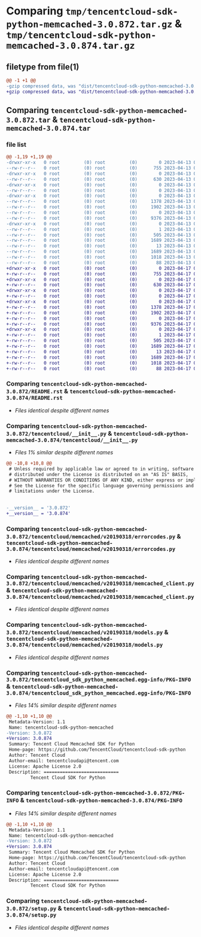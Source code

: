 # Comparing `tmp/tencentcloud-sdk-python-memcached-3.0.872.tar.gz` & `tmp/tencentcloud-sdk-python-memcached-3.0.874.tar.gz`

## filetype from file(1)

```diff
@@ -1 +1 @@
-gzip compressed data, was "dist/tencentcloud-sdk-python-memcached-3.0.872.tar", last modified: Thu Apr 13 00:48:35 2023, max compression
+gzip compressed data, was "dist/tencentcloud-sdk-python-memcached-3.0.874.tar", last modified: Mon Apr 17 00:34:17 2023, max compression
```

## Comparing `tencentcloud-sdk-python-memcached-3.0.872.tar` & `tencentcloud-sdk-python-memcached-3.0.874.tar`

### file list

```diff
@@ -1,19 +1,19 @@
-drwxr-xr-x   0 root         (0) root         (0)        0 2023-04-13 00:48:35.000000 tencentcloud-sdk-python-memcached-3.0.872/
--rw-r--r--   0 root         (0) root         (0)      755 2023-04-13 00:48:35.000000 tencentcloud-sdk-python-memcached-3.0.872/README.rst
-drwxr-xr-x   0 root         (0) root         (0)        0 2023-04-13 00:48:35.000000 tencentcloud-sdk-python-memcached-3.0.872/tencentcloud/
--rw-r--r--   0 root         (0) root         (0)      630 2023-04-13 00:48:35.000000 tencentcloud-sdk-python-memcached-3.0.872/tencentcloud/__init__.py
-drwxr-xr-x   0 root         (0) root         (0)        0 2023-04-13 00:48:35.000000 tencentcloud-sdk-python-memcached-3.0.872/tencentcloud/memcached/
--rw-r--r--   0 root         (0) root         (0)        0 2023-04-13 00:48:35.000000 tencentcloud-sdk-python-memcached-3.0.872/tencentcloud/memcached/__init__.py
-drwxr-xr-x   0 root         (0) root         (0)        0 2023-04-13 00:48:35.000000 tencentcloud-sdk-python-memcached-3.0.872/tencentcloud/memcached/v20190318/
--rw-r--r--   0 root         (0) root         (0)     1378 2023-04-13 00:48:35.000000 tencentcloud-sdk-python-memcached-3.0.872/tencentcloud/memcached/v20190318/errorcodes.py
--rw-r--r--   0 root         (0) root         (0)     1902 2023-04-13 00:48:35.000000 tencentcloud-sdk-python-memcached-3.0.872/tencentcloud/memcached/v20190318/memcached_client.py
--rw-r--r--   0 root         (0) root         (0)        0 2023-04-13 00:48:35.000000 tencentcloud-sdk-python-memcached-3.0.872/tencentcloud/memcached/v20190318/__init__.py
--rw-r--r--   0 root         (0) root         (0)     9376 2023-04-13 00:48:35.000000 tencentcloud-sdk-python-memcached-3.0.872/tencentcloud/memcached/v20190318/models.py
-drwxr-xr-x   0 root         (0) root         (0)        0 2023-04-13 00:48:35.000000 tencentcloud-sdk-python-memcached-3.0.872/tencentcloud_sdk_python_memcached.egg-info/
--rw-r--r--   0 root         (0) root         (0)        1 2023-04-13 00:48:35.000000 tencentcloud-sdk-python-memcached-3.0.872/tencentcloud_sdk_python_memcached.egg-info/dependency_links.txt
--rw-r--r--   0 root         (0) root         (0)      505 2023-04-13 00:48:35.000000 tencentcloud-sdk-python-memcached-3.0.872/tencentcloud_sdk_python_memcached.egg-info/SOURCES.txt
--rw-r--r--   0 root         (0) root         (0)     1689 2023-04-13 00:48:35.000000 tencentcloud-sdk-python-memcached-3.0.872/tencentcloud_sdk_python_memcached.egg-info/PKG-INFO
--rw-r--r--   0 root         (0) root         (0)       13 2023-04-13 00:48:35.000000 tencentcloud-sdk-python-memcached-3.0.872/tencentcloud_sdk_python_memcached.egg-info/top_level.txt
--rw-r--r--   0 root         (0) root         (0)     1689 2023-04-13 00:48:35.000000 tencentcloud-sdk-python-memcached-3.0.872/PKG-INFO
--rw-r--r--   0 root         (0) root         (0)     1018 2023-04-13 00:48:35.000000 tencentcloud-sdk-python-memcached-3.0.872/setup.py
--rw-r--r--   0 root         (0) root         (0)       88 2023-04-13 00:48:35.000000 tencentcloud-sdk-python-memcached-3.0.872/setup.cfg
+drwxr-xr-x   0 root         (0) root         (0)        0 2023-04-17 00:34:17.000000 tencentcloud-sdk-python-memcached-3.0.874/
+-rw-r--r--   0 root         (0) root         (0)      755 2023-04-17 00:34:17.000000 tencentcloud-sdk-python-memcached-3.0.874/README.rst
+drwxr-xr-x   0 root         (0) root         (0)        0 2023-04-17 00:34:17.000000 tencentcloud-sdk-python-memcached-3.0.874/tencentcloud/
+-rw-r--r--   0 root         (0) root         (0)      630 2023-04-17 00:34:17.000000 tencentcloud-sdk-python-memcached-3.0.874/tencentcloud/__init__.py
+drwxr-xr-x   0 root         (0) root         (0)        0 2023-04-17 00:34:17.000000 tencentcloud-sdk-python-memcached-3.0.874/tencentcloud/memcached/
+-rw-r--r--   0 root         (0) root         (0)        0 2023-04-17 00:34:17.000000 tencentcloud-sdk-python-memcached-3.0.874/tencentcloud/memcached/__init__.py
+drwxr-xr-x   0 root         (0) root         (0)        0 2023-04-17 00:34:17.000000 tencentcloud-sdk-python-memcached-3.0.874/tencentcloud/memcached/v20190318/
+-rw-r--r--   0 root         (0) root         (0)     1378 2023-04-17 00:34:17.000000 tencentcloud-sdk-python-memcached-3.0.874/tencentcloud/memcached/v20190318/errorcodes.py
+-rw-r--r--   0 root         (0) root         (0)     1902 2023-04-17 00:34:17.000000 tencentcloud-sdk-python-memcached-3.0.874/tencentcloud/memcached/v20190318/memcached_client.py
+-rw-r--r--   0 root         (0) root         (0)        0 2023-04-17 00:34:17.000000 tencentcloud-sdk-python-memcached-3.0.874/tencentcloud/memcached/v20190318/__init__.py
+-rw-r--r--   0 root         (0) root         (0)     9376 2023-04-17 00:34:17.000000 tencentcloud-sdk-python-memcached-3.0.874/tencentcloud/memcached/v20190318/models.py
+drwxr-xr-x   0 root         (0) root         (0)        0 2023-04-17 00:34:17.000000 tencentcloud-sdk-python-memcached-3.0.874/tencentcloud_sdk_python_memcached.egg-info/
+-rw-r--r--   0 root         (0) root         (0)        1 2023-04-17 00:34:17.000000 tencentcloud-sdk-python-memcached-3.0.874/tencentcloud_sdk_python_memcached.egg-info/dependency_links.txt
+-rw-r--r--   0 root         (0) root         (0)      505 2023-04-17 00:34:17.000000 tencentcloud-sdk-python-memcached-3.0.874/tencentcloud_sdk_python_memcached.egg-info/SOURCES.txt
+-rw-r--r--   0 root         (0) root         (0)     1689 2023-04-17 00:34:17.000000 tencentcloud-sdk-python-memcached-3.0.874/tencentcloud_sdk_python_memcached.egg-info/PKG-INFO
+-rw-r--r--   0 root         (0) root         (0)       13 2023-04-17 00:34:17.000000 tencentcloud-sdk-python-memcached-3.0.874/tencentcloud_sdk_python_memcached.egg-info/top_level.txt
+-rw-r--r--   0 root         (0) root         (0)     1689 2023-04-17 00:34:17.000000 tencentcloud-sdk-python-memcached-3.0.874/PKG-INFO
+-rw-r--r--   0 root         (0) root         (0)     1018 2023-04-17 00:34:17.000000 tencentcloud-sdk-python-memcached-3.0.874/setup.py
+-rw-r--r--   0 root         (0) root         (0)       88 2023-04-17 00:34:17.000000 tencentcloud-sdk-python-memcached-3.0.874/setup.cfg
```

### Comparing `tencentcloud-sdk-python-memcached-3.0.872/README.rst` & `tencentcloud-sdk-python-memcached-3.0.874/README.rst`

 * *Files identical despite different names*

### Comparing `tencentcloud-sdk-python-memcached-3.0.872/tencentcloud/__init__.py` & `tencentcloud-sdk-python-memcached-3.0.874/tencentcloud/__init__.py`

 * *Files 1% similar despite different names*

```diff
@@ -10,8 +10,8 @@
 # Unless required by applicable law or agreed to in writing, software
 # distributed under the License is distributed on an "AS IS" BASIS,
 # WITHOUT WARRANTIES OR CONDITIONS OF ANY KIND, either express or implied.
 # See the License for the specific language governing permissions and
 # limitations under the License.
 
 
-__version__ = '3.0.872'
+__version__ = '3.0.874'
```

### Comparing `tencentcloud-sdk-python-memcached-3.0.872/tencentcloud/memcached/v20190318/errorcodes.py` & `tencentcloud-sdk-python-memcached-3.0.874/tencentcloud/memcached/v20190318/errorcodes.py`

 * *Files identical despite different names*

### Comparing `tencentcloud-sdk-python-memcached-3.0.872/tencentcloud/memcached/v20190318/memcached_client.py` & `tencentcloud-sdk-python-memcached-3.0.874/tencentcloud/memcached/v20190318/memcached_client.py`

 * *Files identical despite different names*

### Comparing `tencentcloud-sdk-python-memcached-3.0.872/tencentcloud/memcached/v20190318/models.py` & `tencentcloud-sdk-python-memcached-3.0.874/tencentcloud/memcached/v20190318/models.py`

 * *Files identical despite different names*

### Comparing `tencentcloud-sdk-python-memcached-3.0.872/tencentcloud_sdk_python_memcached.egg-info/PKG-INFO` & `tencentcloud-sdk-python-memcached-3.0.874/tencentcloud_sdk_python_memcached.egg-info/PKG-INFO`

 * *Files 14% similar despite different names*

```diff
@@ -1,10 +1,10 @@
 Metadata-Version: 1.1
 Name: tencentcloud-sdk-python-memcached
-Version: 3.0.872
+Version: 3.0.874
 Summary: Tencent Cloud Memcached SDK for Python
 Home-page: https://github.com/TencentCloud/tencentcloud-sdk-python
 Author: Tencent Cloud
 Author-email: tencentcloudapi@tencent.com
 License: Apache License 2.0
 Description: ============================
         Tencent Cloud SDK for Python
```

### Comparing `tencentcloud-sdk-python-memcached-3.0.872/PKG-INFO` & `tencentcloud-sdk-python-memcached-3.0.874/PKG-INFO`

 * *Files 14% similar despite different names*

```diff
@@ -1,10 +1,10 @@
 Metadata-Version: 1.1
 Name: tencentcloud-sdk-python-memcached
-Version: 3.0.872
+Version: 3.0.874
 Summary: Tencent Cloud Memcached SDK for Python
 Home-page: https://github.com/TencentCloud/tencentcloud-sdk-python
 Author: Tencent Cloud
 Author-email: tencentcloudapi@tencent.com
 License: Apache License 2.0
 Description: ============================
         Tencent Cloud SDK for Python
```

### Comparing `tencentcloud-sdk-python-memcached-3.0.872/setup.py` & `tencentcloud-sdk-python-memcached-3.0.874/setup.py`

 * *Files identical despite different names*

